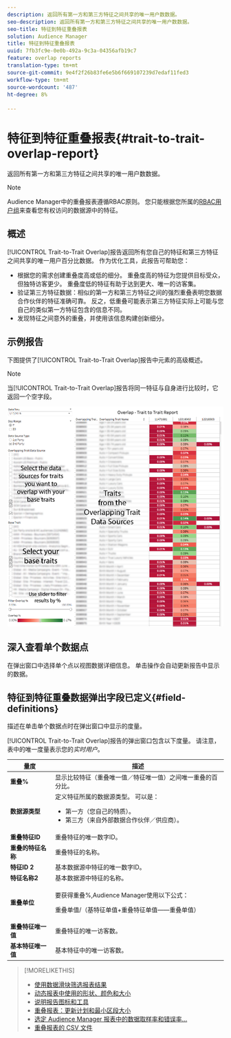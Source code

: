 ```yaml
---
description: 返回所有第一方和第三方特征之间共享的唯一用户数数据。
seo-description: 返回所有第一方和第三方特征之间共享的唯一用户数数据。
seo-title: 特征到特征重叠报表
solution: Audience Manager
title: 特征到特征重叠报表
uuid: 7fb3fc9e-0e0b-492a-9c3a-04356afb19c7
feature: overlap reports
translation-type: tm+mt
source-git-commit: 9e4f2f26b83fe6e5b6f669107239d7edaf11fed3
workflow-type: tm+mt
source-wordcount: '487'
ht-degree: 8%

---
```



# 特征到特征重叠报表{#trait-to-trait-overlap-report}

返回所有第一方和第三方特征之间共享的唯一用户数数据。

>[!NOTE]
>
>Audience Manager中的重叠报表遵循RBAC原则。 您只能根据您所属的[RBAC用户组](/help/using/features/administration/administration-overview.md)来查看您有权访问的数据源中的特征。

<!-- 

c_overlap_reports.xml

 -->

## 概述

[!UICONTROL Trait-to-Trait Overlap]报告返回所有您自己的特征和第三方特征之间共享的唯一用户百分比数据。 作为优化工具，此报告可帮助您：

* 根据您的需求创建重叠度高或低的细分。 重叠度高的特征为您提供目标受众，但独特访客更少。 重叠度低的特征有助于达到更大、唯一的访客集。
* 验证第三方特征数据：相似的第一方和第三方特征之间的强烈重叠表明您数据合作伙伴的特征准确可靠。 反之，低重叠可能表示第三方特征实际上可能与您自己的类似第一方特征包含的信息不同。
* 发现特征之间意外的重叠，并使用该信息构建创新细分。

## 示例报告

下图提供了[!UICONTROL Trait-to-Trait Overlap]报告中元素的高级概述。

>[!NOTE]
>
>当[!UICONTROL Trait-to-Trait Overlap]报告将同一特征与自身进行比较时，它返回一个空字段。

![](assets/trait-to-trait-overlap.png)

## 深入查看单个数据点

在弹出窗口中选择单个点以视图数据详细信息。 单击操作会自动更新报告中显示的数据。

## 特征到特征重叠数据弹出字段已定义{#field-definitions}

描述在单击单个数据点时在弹出窗口中显示的度量。

<!-- 

r_t2t_data_pop.xml

 -->

[!UICONTROL Trait-to-Trait Overlap]报告的弹出窗口包含以下度量。 请注意，表中的唯一度量表示您的&#x200B;*实时用户*。

<table id="table_A2A0CFC47C1A404994B82E6630E711A2"> 
 <thead> 
  <tr> 
   <th colname="col1" class="entry"> 量度 </th> 
   <th colname="col2" class="entry"> 描述 </th> 
  </tr>
 </thead>
 <tbody> 
  <tr> 
   <td colname="col1"><b><span class="wintitle"> 重叠%</span></b> </td> 
   <td colname="col2"> 显示比较特征（重叠唯一值／特征唯一值）之间唯一重叠的百分比。 </td> 
  </tr> 
  <tr> 
   <td colname="col1"><b><span class="wintitle"> 数据源类型</span></b> </td> 
   <td colname="col2">定义特征所属的数据源类型。 可以是： 
    <ul id="ul_0477C04A33FD4F5D998B98984E6554D3"> 
     <li id="li_50FCA48EDB5843AB8FB6C34ED2C0067D">第一方（您自己的特质）。 </li> 
     <li id="li_4F6148EDAEFE43FA8D505944E9FE3855">第三方（来自外部数据合作伙伴／供应商）。 </li> 
    </ul> </td> 
  </tr> 
  <tr> 
   <td colname="col1"><b><span class="wintitle"> 重叠特征ID</span></b> </td> 
   <td colname="col2"> 重叠特征的唯一数字ID。 </td> 
  </tr> 
  <tr> 
   <td colname="col1"><b><span class="wintitle"> 重叠的特征名称</span></b> </td> 
   <td colname="col2"> 重叠特征的名称。 </td> 
  </tr>
    <tr> 
   <td colname="col1"><b><span class="wintitle"> 特征ID 2</span></b> </td> 
   <td colname="col2"> 基本数据源中特征的唯一数字ID。 </td> 
  </tr> 
  <tr> 
   <td colname="col1"><b><span class="wintitle"> 特征名称2</span></b> </td> 
   <td colname="col2"> 基本数据源中特征的名称。 </td> 
  </tr> 
  <tr> 
   <td colname="col1"><b><span class="wintitle"> 重叠单位</span></b> </td> 
   <td colname="col2"> <p>要获得重叠%,Audience Manager使用以下公式：</p> <p>重叠单值/（基特征单值+重叠特征单值——重叠单值）</p> </td> 
  </tr> 
  <tr> 
   <td colname="col1"><b><span class="wintitle"> 重叠特征唯一值</span></b> </td> 
   <td colname="col2"> 重叠特征的唯一访客数。 </td> 
  </tr> 
    <tr> 
   <td colname="col1"><b><span class="wintitle"> 基本特征唯一值</span></b> </td> 
   <td colname="col2"> 基本特征中的唯一访客数。 </td> 
  </tr> 
 </tbody> 
</table>

>[!MORELIKETHIS]
>
>* [使用数据滑块筛选报表结果](../../reporting/dynamic-reports/data-sliders.md)
>* [动态报表中使用的形状、颜色和大小](../../reporting/dynamic-reports/interactive-report-technology.md#shapes-colors-sizes)
>* [说明报告图标和工具](../../reporting/dynamic-reports/interactive-report-technology.md#icons-tools-explained)
>* [重叠报表：更新计划和最小区段大小](../../reporting/dynamic-reports/overlap-minimum-segment-size.md)
>* [选定 Audience Manager 报表中的数据取样率和错误率...](../../reporting/report-sampling.md)
>* [重叠报表的 CSV 文件](../../reporting/dynamic-reports/overlap-csv-files.md)